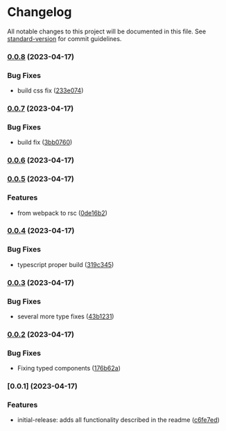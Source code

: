 # Changelog

All notable changes to this project will be documented in this file. See [standard-version](https://github.com/conventional-changelog/standard-version) for commit guidelines.

### [0.0.8](https://github.com/flrfinance/react-enotify/compare/v0.0.7...v0.0.8) (2023-04-17)


### Bug Fixes

* build css fix ([233e074](https://github.com/flrfinance/react-enotify/commit/233e07423d5265d0042f60e9ccd300de1e2dafce))

### [0.0.7](https://github.com/flrfinance/react-enotify/compare/v0.0.6...v0.0.7) (2023-04-17)


### Bug Fixes

* build fix ([3bb0760](https://github.com/flrfinance/react-enotify/commit/3bb07604711726831ac639f80d39e0b613b758fe))

### [0.0.6](https://github.com/flrfinance/react-enotify/compare/v0.0.5...v0.0.6) (2023-04-17)

### [0.0.5](https://github.com/flrfinance/react-enotify/compare/v0.0.4...v0.0.5) (2023-04-17)

### Features

- from webpack to rsc ([0de16b2](https://github.com/flrfinance/react-enotify/commit/0de16b281b2c0cf244e30a4310b4d0eb1504887e))

### [0.0.4](https://github.com/flrfinance/react-enotify/compare/v0.0.3...v0.0.4) (2023-04-17)

### Bug Fixes

- typescript proper build ([319c345](https://github.com/flrfinance/react-enotify/commit/319c34506a8954db86eaeb4e8b6def6d433de4fc))

### [0.0.3](https://github.com/flrfinance/react-enotify/compare/v0.0.2...v0.0.3) (2023-04-17)

### Bug Fixes

- several more type fixes ([43b1231](https://github.com/flrfinance/react-enotify/commit/43b123124eb7373df73f742660da74b0717828a8))

### [0.0.2](https://github.com/flrfinance/react-enotify/compare/v0.0.1...v0.0.2) (2023-04-17)

### Bug Fixes

- Fixing typed components ([176b62a](https://github.com/flrfinance/react-enotify/commit/176b62ad93556a6077acba9b623d4ced5729c0e7))

### [0.0.1] (2023-04-17)

### Features

- initial-release: adds all functionality described in the readme ([c6fe7ed](https://github.com/flrfinance/react-enotify/commit/c6fe7ed8ef2cce9a2423ff423941dfa7c96c97f4))
